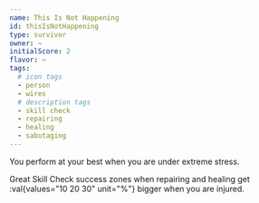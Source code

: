 ```yaml
---
name: This Is Not Happening
id: thisIsNotHappening
type: survivor
owner: ~
initialScore: 2
flavor: ~
tags:
  # icon tags
  - person
  - wires
  # description tags
  - skill check
  - repairing
  - healing
  - sabotaging
---
```


You perform at your best when you are under extreme stress.

Great Skill Check success zones when repairing and healing get :val{values="10 20 30" unit="%"} bigger when you are injured.
